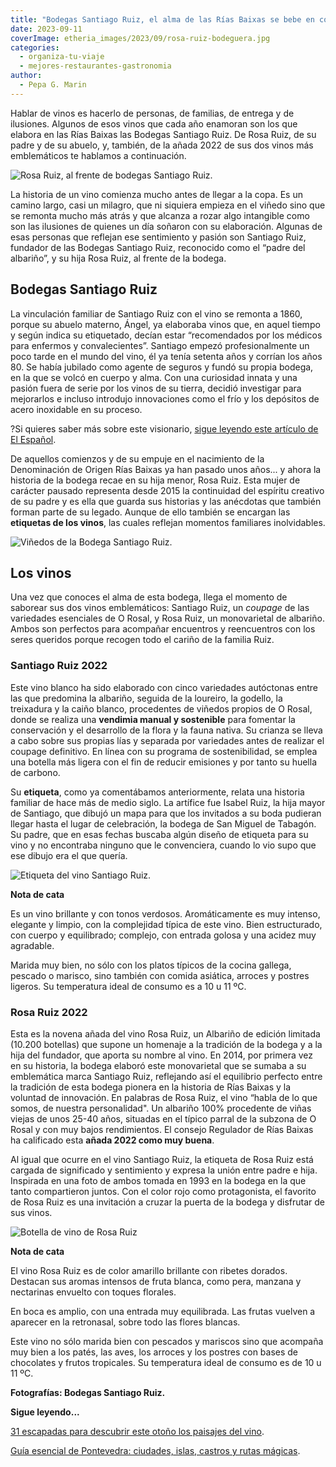 ```yaml
---
title: "Bodegas Santiago Ruiz, el alma de las Rías Baixas se bebe en copas"
date: 2023-09-11
coverImage: etheria_images/2023/09/rosa-ruiz-bodeguera.jpg
categories: 
  - organiza-tu-viaje
  - mejores-restaurantes-gastronomia
author: 
  - Pepa G. Marin
---
```


Hablar de vinos es hacerlo de personas, de familias, de entrega y de ilusiones. Algunos 
de esos vinos que cada año enamoran son los que elabora en las Rías Baixas las Bodegas 
Santiago Ruiz. De Rosa Ruiz, de su padre y de su abuelo, y, también, de la añada 2022 de 
sus dos vinos más emblemáticos te hablamos a continuación. 

![Rosa Ruiz, al frente de bodegas Santiago Ruiz.](etheria_images/2023/09/rosa-ruiz-bodeguera.jpg "Rosa Ruiz, al frente de bodegas Santiago Ruiz.")

La historia de un vino comienza mucho antes de llegar a la copa. Es un camino largo, 
casi un milagro, que ni siquiera empieza en el viñedo sino que se remonta mucho más 
atrás y que alcanza a rozar algo intangible como son las ilusiones de quienes un día 
soñaron con su elaboración. Algunas de esas personas que reflejan ese sentimiento y 
pasión son Santiago Ruiz, fundador de las Bodegas Santiago Ruiz, reconocido como el 
“padre del albariño”, y su hija Rosa Ruiz, al frente de la bodega. 

## Bodegas Santiago Ruiz

La vinculación familiar de Santiago Ruiz con el vino se remonta a 1860, porque su abuelo 
materno, Ángel, ya elaboraba vinos que, en aquel tiempo y según indica su etiquetado, 
decían estar “recomendados por los médicos para enfermos y convalecientes”. Santiago 
empezó profesionalmente un poco tarde en el mundo del vino, él ya tenía setenta años y 
corrían los años 80. Se había jubilado como agente de seguros y fundó su propia bodega, 
en la que se volcó en cuerpo y alma. Con una curiosidad innata y una pasión fuera de 
serie por los vinos de su tierra, decidió investigar para mejorarlos e incluso introdujo 
innovaciones como el frío y los depósitos de acero inoxidable en su proceso. 

?Si quieres saber más sobre este visionario, [sigue leyendo este artículo de El 
Español](https://www.elespanol.com/cocinillas/vinos/20230831/santiago-ruiz-bodeguero-rias-baixas-profeta-tierra/789921091_0.html). 

De aquellos comienzos y de su empuje en el nacimiento de la Denominación de Origen Rías 
Baixas ya han pasado unos años... y ahora la historia de la bodega recae en su hija 
menor, Rosa Ruiz. Esta mujer de carácter pausado representa desde 2015 la continuidad 
del espíritu creativo de su padre y es ella que guarda sus historias y las anécdotas que 
también forman parte de su legado. Aunque de ello también se encargan las **etiquetas de 
los vinos**, las cuales reflejan momentos familiares inolvidables. 

![Viñedos de la Bodega Santiago Ruiz.](etheria_images/2023/09/vinedo-santiago-ruiz-850x644.jpg "Viñedos de la Bodega Santiago Ruiz.")

## Los vinos

Una vez que conoces el alma de esta bodega, llega el momento de saborear sus dos vinos 
emblemáticos: Santiago Ruiz, un _coupage_ de las variedades esenciales de O Rosal, y 
Rosa Ruiz, un monovarietal de albariño. Ambos son perfectos para acompañar encuentros y 
reencuentros con los seres queridos porque recogen todo el cariño de la familia Ruiz. 

### Santiago Ruiz 2022

Este vino blanco ha sido elaborado con cinco variedades autóctonas entre las que 
predomina la albariño, seguida de la loureiro, la godello, la treixadura y la caiño 
blanco, procedentes de viñedos propios de O Rosal, donde se realiza una **vendimia 
manual y sostenible** para fomentar la conservación y el desarrollo de la flora y la 
fauna nativa. Su crianza se lleva a cabo sobre sus propias lías y separada por 
variedades antes de realizar el coupage definitivo. En línea con su programa de 
sostenibilidad, se emplea una botella más ligera con el fin de reducir emisiones y por 
tanto su huella de carbono. 

Su **etiqueta**, como ya comentábamos anteriormente, relata una historia familiar de 
hace más de medio siglo. La artífice fue Isabel Ruiz, la hija mayor de Santiago, que 
dibujó un mapa para que los invitados a su boda pudieran llegar hasta el lugar de 
celebración, la bodega de San Miguel de Tabagón. Su padre, que en esas fechas buscaba 
algún diseño de etiqueta para su vino y no encontraba ninguno que le convenciera, cuando 
lo vio supo que ese dibujo era el que quería. 

![Etiqueta del vino Santiago Ruiz.](etheria_images/2023/09/santiago-ruiz-etiqueta-625x1024.jpg "Etiqueta del vino Santiago Ruiz.")

**Nota de cata** 

Es un vino brillante y con tonos verdosos. Aromáticamente es muy intenso, elegante y 
limpio, con la complejidad típica de este vino. Bien estructurado, con cuerpo y 
equilibrado; complejo, con entrada golosa y una acidez muy agradable. 

Marida muy bien, no sólo con los platos típicos de la cocina gallega, pescado o marisco, 
sino también con comida asiática, arroces y postres ligeros. Su temperatura ideal de 
consumo es a 10 u 11 ºC. 

### Rosa Ruiz 2022

Esta es la novena añada del vino Rosa Ruiz, un Albariño de edición limitada (10.200 
botellas) que supone un homenaje a la tradición de la bodega y a la hija del fundador, 
que aporta su nombre al vino. En 2014, por primera vez en su historia, la bodega elaboró 
este monovarietal que se sumaba a su emblemática marca Santiago Ruiz, reflejando así el 
equilibrio perfecto entre la tradición de esta bodega pionera en la historia de Rías 
Baixas y la voluntad de innovación. En palabras de Rosa Ruiz, el vino “habla de lo que 
somos, de nuestra personalidad". Un albariño 100% procedente de viñas viejas de unos 
25-40 años, situadas en el típico parral de la subzona de O Rosal y con muy bajos 
rendimientos. El consejo Regulador de Rías Baixas ha calificado esta **añada 2022 como 
muy buena**. 

Al igual que ocurre en el vino Santiago Ruiz, la etiqueta de Rosa Ruiz está cargada de 
significado y sentimiento y expresa la unión entre padre e hija. Inspirada en una foto 
de ambos tomada en 1993 en la bodega en la que tanto compartieron juntos. Con el color 
rojo como protagonista, el favorito de Rosa Ruiz es una invitación a cruzar la puerta de 
la bodega y disfrutar de sus vinos. 

![Botella de vino de Rosa Ruiz](etheria_images/2023/09/vino-rosa-ruiz.jpg "Vino Rosa Ruiz.")

**Nota de cata** 

El vino Rosa Ruiz es de color amarillo brillante con ribetes dorados. Destacan sus 
aromas intensos de fruta blanca, como pera, manzana y nectarinas envuelto con toques 
florales. 

En boca es amplio, con una entrada muy equilibrada. Las frutas vuelven a aparecer en la 
retronasal, sobre todo las flores blancas. 

Este vino no sólo marida bien con pescados y mariscos sino que acompaña muy bien a los 
patés, las aves, los arroces y los postres con bases de chocolates y frutos tropicales. 
Su temperatura ideal de consumo es de 10 u 11 ºC. 

**Fotografías: Bodegas Santiago Ruiz.** 

**Sigue leyendo...** 

[31 escapadas para descubrir este otoño los paisajes del 
vino](https://etheriamagazine.com/2020/09/07/31-escapadas-po-los-paisajes-del-vino/). 

[Guía esencial de Pontevedra: ciudades, islas, castros y rutas 
mágicas](https://etheriamagazine.com/2022/12/14/que-ver-pontevedra/).
